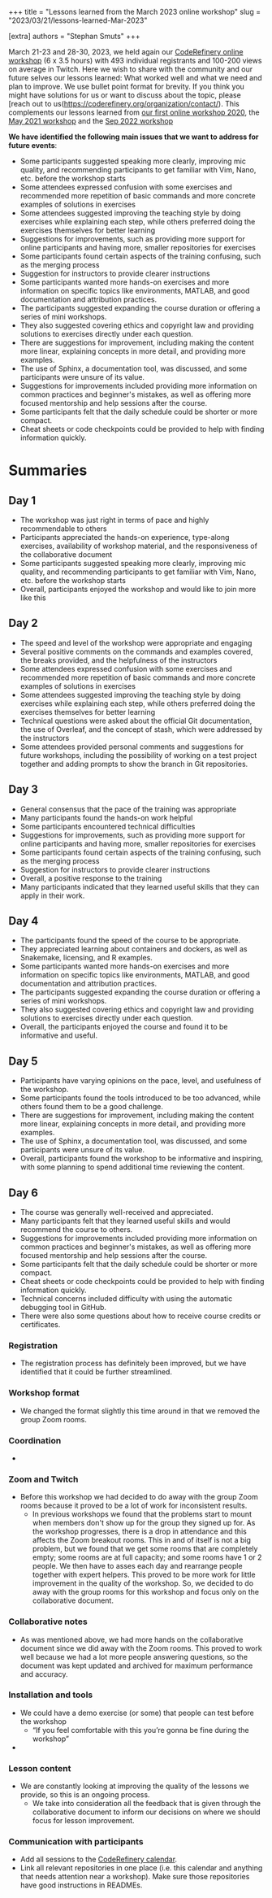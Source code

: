 +++
title = "Lessons learned from the March 2023 online workshop"
slug = "2023/03/21/lessons-learned-Mar-2023"

[extra]
authors = "Stephan Smuts"
+++

March 21-23 and 28-30, 2023, we held again our [CodeRefinery online
workshop](https://coderefinery.github.io/2023-03-21-workshop/) (6 x 3.5 hours)
with 493 individual registrants and 100-200 views on average in Twitch.
Here we wish to share with the community and our future selves our lessons
learned: What worked well and what we need and plan to improve. We use bullet
point format for brevity. If you think you might have solutions for us or want
to discuss about the topic, please [reach out to
us(https://coderefinery.org/organization/contact/). This complements our
lessons learned from [our first online workshop
2020](https://coderefinery.org/blog/2020/04/14/first-online-workshop/), the
[May 2021
workshop](https://coderefinery.org/blog/2021/11/25/lessons-learned-may-2021/) and the [Sep 2022 workshop](https://coderefinery.org/blog/2022/11/08/lessons-learned-Sep-2022/)

**We have identified the following main issues that we want to address for future events**:

- Some participants suggested speaking more clearly, improving mic quality, and recommending participants to get familiar with Vim, Nano, etc. before the workshop starts
- Some attendees expressed confusion with some exercises and recommended more repetition of basic commands and more concrete examples of solutions in exercises
- Some attendees suggested improving the teaching style by doing exercises while explaining each step, while others preferred doing the exercises themselves for better learning
- Suggestions for improvements, such as providing more support for online participants and having more, smaller repositories for exercises
- Some participants found certain aspects of the training confusing, such as the merging process
- Suggestion for instructors to provide clearer instructions
- Some participants wanted more hands-on exercises and more information on specific topics like environments, MATLAB, and good documentation and attribution practices.
- The participants suggested expanding the course duration or offering a series of mini workshops.
- They also suggested covering ethics and copyright law and providing solutions to exercises directly under each question.
- There are suggestions for improvement, including making the content more linear, explaining concepts in more detail, and providing more examples.
- The use of Sphinx, a documentation tool, was discussed, and some participants were unsure of its value.
- Suggestions for improvements included providing more information on common practices and beginner's mistakes, as well as offering more focused mentorship and help sessions after the course.
- Some participants felt that the daily schedule could be shorter or more compact.
- Cheat sheets or code checkpoints could be provided to help with finding information quickly.

# Summaries

## Day 1

- The workshop was just right in terms of pace and highly recommendable to others
- Participants appreciated the hands-on experience, type-along exercises, availability of workshop material, and the responsiveness of the collaborative document
- Some participants suggested speaking more clearly, improving mic quality, and recommending participants to get familiar with Vim, Nano, etc. before the workshop starts
- Overall, participants enjoyed the workshop and would like to join more like this

## Day 2

- The speed and level of the workshop were appropriate and engaging
- Several positive comments on the commands and examples covered, the breaks provided, and the helpfulness of the instructors
- Some attendees expressed confusion with some exercises and recommended more repetition of basic commands and more concrete examples of solutions in exercises
- Some attendees suggested improving the teaching style by doing exercises while explaining each step, while others preferred doing the exercises themselves for better learning
- Technical questions were asked about the official Git documentation, the use of Overleaf, and the concept of stash, which were addressed by the instructors
- Some attendees provided personal comments and suggestions for future workshops, including the possibility of working on a test project together and adding prompts to show the branch in Git repositories.

## Day 3

- General consensus that the pace of the training was appropriate
- Many participants found the hands-on work helpful
- Some participants encountered technical difficulties
- Suggestions for improvements, such as providing more support for online participants and having more, smaller repositories for exercises
- Some participants found certain aspects of the training confusing, such as the merging process
- Suggestion for instructors to provide clearer instructions
- Overall, a positive response to the training
- Many participants indicated that they learned useful skills that they can apply in their work.

## Day 4

- The participants found the speed of the course to be appropriate.
- They appreciated learning about containers and dockers, as well as Snakemake, licensing, and R examples.
- Some participants wanted more hands-on exercises and more information on specific topics like environments, MATLAB, and good documentation and attribution practices.
- The participants suggested expanding the course duration or offering a series of mini workshops.
- They also suggested covering ethics and copyright law and providing solutions to exercises directly under each question.
- Overall, the participants enjoyed the course and found it to be informative and useful.

## Day 5

- Participants have varying opinions on the pace, level, and usefulness of the workshop.
- Some participants found the tools introduced to be too advanced, while others found them to be a good challenge.
- There are suggestions for improvement, including making the content more linear, explaining concepts in more detail, and providing more examples.
- The use of Sphinx, a documentation tool, was discussed, and some participants were unsure of its value.
- Overall, participants found the workshop to be informative and inspiring, with some planning to spend additional time reviewing the content.

## Day 6

- The course was generally well-received and appreciated.
- Many participants felt that they learned useful skills and would recommend the course to others.
- Suggestions for improvements included providing more information on common practices and beginner's mistakes, as well as offering more focused mentorship and help sessions after the course.
- Some participants felt that the daily schedule could be shorter or more compact.
- Cheat sheets or code checkpoints could be provided to help with finding information quickly.
- Technical concerns included difficulty with using the automatic debugging tool in GitHub.
- There were also some questions about how to receive course credits or certificates.

### Registration

- The registration process has definitely been improved, but we have identified that it could be further streamlined.

### Workshop format

- We changed the format slightly this time around in that we removed the group Zoom rooms.

### Coordination

-

### Zoom and Twitch

- Before this workshop we had decided to do away with the group Zoom rooms because it proved to be a lot of work for inconsistent results.
  - In previous workshops we found that the problems start to mount when members don't show up for the group they signed up for. As the workshop progresses, there is a drop in attendance and this affects the Zoom breakout rooms. This in and of itself is not a big problem, but we found that we get some rooms that are completely empty; some rooms are at full capacity; and some rooms have 1 or 2 people. We then have to asses each day and rearrange people together with expert helpers. This proved to be more work for little improvement in the quality of the workshop. So, we decided to do away with the group rooms for this workshop and focus only on the collaborative document.

### Collaborative notes

- As was mentioned above, we had more hands on the collaborative document since we did away with the Zoom rooms. This proved to work well because we had a lot more people answering questions, so the document was kept updated and archived for maximum performance and accuracy.

### Installation and tools
- We could have a demo exercise (or some) that people can test before the workshop
  - “If you feel comfortable with this you’re gonna be fine during the workshop”
-

### Lesson content

- We are constantly looking at improving the quality of the lessons we provide, so this is an ongoing process.
  - We take into consideration all the feedback that is given through the collaborative document to inform our decisions on where we should focus for lesson improvement.

### Communication with participants

- Add all sessions to the [CodeRefinery calendar](https://coderefinery.org/calendars/).
- Link all relevant repositories in one place (i.e. this calendar and anything that needs attention near a workshop). Make sure those repositories have good instructions in READMEs.
